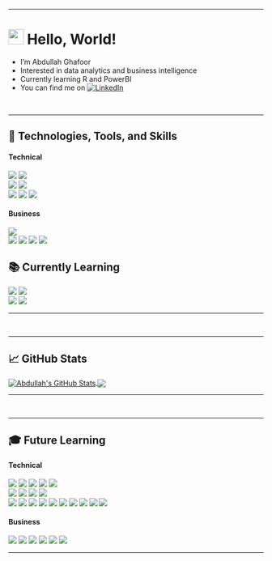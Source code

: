 -----

# <img src="https://raw.githubusercontent.com/MartinHeinz/MartinHeinz/master/wave.gif" width="30px"> Hello, World!
- I’m Abdullah Ghafoor
- Interested in data analytics and business intelligence
- Currently learning R and PowerBI
- You can find me on [![LinkedIn][1.2]][1]

[1.2]: https://raw.githubusercontent.com/MartinHeinz/MartinHeinz/master/linkedin-3-16.png (LinkedIn icon without padding)
[1]: https://www.linkedin.com/in/aagr-abdullah/

<!---

&nbsp;

---
## 🎓 Education
#### University of Houston
- **Bachelor of Business Administration** in Management Information Systems (2020-24)
<div id ="school"> 
  <img src="https://media-exp1.licdn.com/dms/image/C561BAQEp6qkOgtR9Pg/company-background_10000/0/1651157140765?e=2147483647&v=beta&t=uFsCkyU9IFILUtF-vDb8SSAc_lQ9fZJBt0XNTeZnokk"/>
</div>

------

--->

&nbsp;

------
## 🔧 Technologies, Tools, and Skills
#### Technical
![](https://img.shields.io/badge/Code-C++-informational?style=flat&logo=Cplusplus&logoColor=white&color=DB0030)
![](https://img.shields.io/badge/Code-Java-informational?style=flat&logo=&logoColor=white&color=DB0030)<br/>
![](https://img.shields.io/badge/Tools-Microsoft_Excel-informational?style=flat&logo=microsoftexcel&logoColor=white&color=004D98)
![](https://img.shields.io/badge/Tools-UML-informational?style=flat&logo=&logoColor=white&color=004D98)<br/>
![](https://img.shields.io/badge/Skills-Business_Process_Modeling-informational?style=flat&logo=&logoColor=white&color=EDBB00)
![](https://img.shields.io/badge/Skills-Data_Modeling-informational?style=flat&logo=&logoColor=white&color=EDBB00)
![](https://img.shields.io/badge/Skills-Fundamental_Data_Structures_and_Algorithms-informational?style=flat&logo=&logoColor=white&color=EDBB00)
#### Business
![](https://img.shields.io/badge/Tools-Salesforce_CRM-informational?style=flat&logo=Salesforce&logoColor=white&color=004D98)<br/>
![](https://img.shields.io/badge/Skills-Financial_Accounting-informational?style=flat&logo=&logoColor=white&color=EDBB00)
![](https://img.shields.io/badge/Skills-Managerial_Accounting-informational?style=flat&logo=&logoColor=white&color=EDBB00)
![](https://img.shields.io/badge/Skills-Marketing_Administration-informational?style=flat&logo=&logoColor=white&color=EDBB00)
![](https://img.shields.io/badge/Skills-Consultative_Selling-informational?style=flat&logo=&logoColor=white&color=EDBB00)

## 📚 Currently Learning
![](https://img.shields.io/badge/Code-R-informational?style=flat&logo=R&logoColor=white&color=DB0030)
![](https://img.shields.io/badge/Code-SQL-informational?style=flat&logo=Oracle&logoColor=white&color=DB0030)<br/>
![](https://img.shields.io/badge/Tools-PowerBI-informational?style=flat&logo=PowerBI&logoColor=white&color=004D98)
![](https://img.shields.io/badge/Tools-ArcGIS-informational?style=flat&logo=&logoColor=white&color=004D98)

------

&nbsp;

-------

## &#x1f4c8; GitHub Stats

<a href="https://github.com/aagr-abdullah/aagr-abdullah">
  <img align="center" src="https://github-readme-stats.vercel.app/api?username=aagr-abdullah&show_icons=true&line_height=27&count_private=true&title_color=ffffff&text_color=c9cacc&icon_color=2bbc8a&bg_color=1d1f21" alt="Abdullah's GitHub Stats" />
</a>

<a href="https://github.com/aagr-abdullah/aagr-abdullah">
  <img align="center" src="https://github-readme-stats.vercel.app/api/top-langs/?username=aagr-abdullah&hide=html,tex&title_color=ffffff&text_color=c9cacc&icon_color=2bbc8a&bg_color=1d1f21&langs_count=4" />
</a>

-----

&nbsp;

-----
## 🎓 Future Learning
#### Technical
![](https://img.shields.io/badge/Code-Python-informational?style=flat&logo=Python&logoColor=white&color=DB0030)
![](https://img.shields.io/badge/Code-Javascript-informational?style=flat&logo=Javascript&logoColor=white&color=DB0030)
![](https://img.shields.io/badge/Code-HTML-informational?style=flat&logo=HTML5&logoColor=white&color=DB0030)
![](https://img.shields.io/badge/Code-CSS-informational?style=flat&logo=CSS3&logoColor=white&color=DB0030)
![](https://img.shields.io/badge/Code-XML-informational?style=flat&logo=XML&logoColor=white&color=DB0030) <br/>
![](https://img.shields.io/badge/Tools-Microsoft_Project-informational?style=flat&logo=Microsoft&logoColor=white&color=004D98)
![](https://img.shields.io/badge/Tools-Tableau-informational?style=flat&logo=Tableau&logoColor=white&color=004D98)
![](https://img.shields.io/badge/Tools-MATLAB-informational?style=flat&logo=&logoColor=white&color=004D98)
![](https://img.shields.io/badge/Tools-SAS-informational?style=flat&logo=&logoColor=white&color=004D98) <br/>
![](https://img.shields.io/badge/Skills-Business_Statistical_Analysis-informational?style=flat&logo=&logoColor=white&color=EDBB00)
![](https://img.shields.io/badge/Skills-Geographic_Information_Systems-informational?style=flat&logo=&logoColor=white&color=EDBB00)
![](https://img.shields.io/badge/Skills-Business_Intelligence-informational?style=flat&logo=&logoColor=white&color=EDBB00)
![](https://img.shields.io/badge/Skills-Database_Management-informational?style=flat&logo=&logoColor=white&color=EDBB00)
![](https://img.shields.io/badge/Skills-Transaction_Processing-informational?style=flat&logo=&logoColor=white&color=EDBB00)
![](https://img.shields.io/badge/Skills-Data_Mining-informational?style=flat&logo=&logoColor=white&color=EDBB00)
![](https://img.shields.io/badge/Skills-Data_Visualization-informational?style=flat&logo=&logoColor=white&color=EDBB00)
![](https://img.shields.io/badge/Skills-Machine_Learning-informational?style=flat&logo=&logoColor=white&color=EDBB00)
![](https://img.shields.io/badge/Skills-Deep_Learning-informational?style=flat&logo=&logoColor=white&color=EDBB00)
![](https://img.shields.io/badge/Skills-Natural_Language_Processing-informational?style=flat&logo=&logoColor=white&color=EDBB00)
#### Business
![](https://img.shields.io/badge/Skills-IT_Project_Management-informational?style=flat&logo=&logoColor=white&color=EDBB00)
![](https://img.shields.io/badge/Skills-Information_Systems_Administration-informational?style=flat&logo=&logoColor=white&color=EDBB00)
![](https://img.shields.io/badge/Skills-Corporate_Finance_Fundamentals-informational?style=flat&logo=&logoColor=white&color=EDBB00)
![](https://img.shields.io/badge/Skills-Supply_Chain_Management_Fundamentals-informational?style=flat&logo=&logoColor=white&color=EDBB00)
![](https://img.shields.io/badge/Skills-Management_Principles-informational?style=flat&logo=&logoColor=white&color=EDBB00)
![](https://img.shields.io/badge/Skills-Organizational_Behavior-informational?style=flat&logo=&logoColor=white&color=EDBB00)

------
<!---
aagr-abdullah/aagr-abdullah is a ✨ special ✨ repository because its `README.md` (this file) appears on your GitHub profile.
You can click the Preview link to take a look at your changes.
--->
